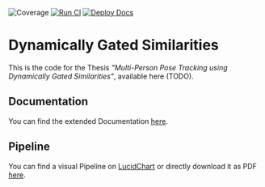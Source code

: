 ![Coverage](https://img.shields.io/badge/Coverage-91%25-lime)
[![Run CI](https://github.com/bmmtstb/dynamically-gated-similarities/actions/workflows/ci.yaml/badge.svg?branch=master)](https://github.com/bmmtstb/dynamically-gated-similarities/actions/workflows/ci.yaml)
[![Deploy Docs](https://github.com/bmmtstb/dynamically-gated-similarities/actions/workflows/wiki.yaml/badge.svg?branch=master)](https://github.com/bmmtstb/dynamically-gated-similarities/actions/workflows/wiki.yaml)

# Dynamically Gated Similarities

This is the code for the Thesis *"Multi-Person Pose Tracking using Dynamically Gated Similarities"*, available here (TODO).

## Documentation

You can find the extended Documentation [here](https://bmmtstb.github.io/dynamically-gated-similarities/).

## Pipeline

You can find a visual Pipeline on
[LucidChart](https://lucid.app/documents/view/848ef9df-ac3d-464d-912f-f5760b6cfbe9)
or directly download it as PDF [here](https://lucid.app/publicSegments/view/ddbebe1b-4bd3-46b8-9dfd-709b281c4b01).
